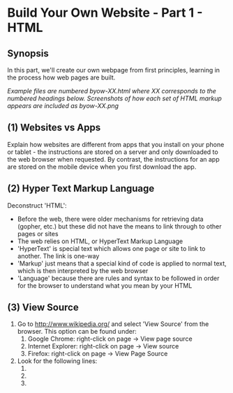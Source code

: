 Build Your Own Website - Part 1 - HTML
======================================

Synopsis
--------
In this part, we'll create our own webpage from first principles, learning in the process how web pages are built.

*Example files are numbered byow-XX.html where XX corresponds to the numbered headings below. Screenshots of how each set of HTML markup appears are included as byow-XX.png*

(1) Websites vs Apps
--------------------
Explain how websites are different from apps that you install on your phone or tablet - the instructions are stored on a server and only downloaded to the web browser when requested. By contrast, the instructions for an app are stored on the mobile device when you first download the app.

(2) Hyper Text Markup Language
------------------------------
Deconstruct 'HTML':
* Before the web, there were older mechanisms for retrieving data (gopher, etc.) but these did not have the means to link through to other pages or sites
* The web relies on HTML, or HyperText Markup Language
* 'HyperText' is special text which allows one page or site to link to another. The link is one-way
* 'Markup' just means that a special kind of code is applied to normal text, which is then interpreted by the web browser
* 'Language' because there are rules and syntax to be followed in order for the browser to understand what you mean by your HTML

(3) View Source
---------------
1. Go to http://www.wikipedia.org/ and select 'View Source' from the browser. This option can be found under:
	1. Google Chrome: right-click on page -> View page source
	1. Internet Explorer: right-click on page -> View source
	1. Firefox: right-click on page -> View Page Source
1. Look for the following lines:
	1. <html ...
	1. <head ...
	1. <title ...
	1. <body ...
1. We can see that a webpage is defined by lots of text instructions - this is HTML

(4) HEAD + BODY = Snowman!
--------------------------
1. Draw a large circle on a whiteboard, towards the bottom part of the page
1. Draw a smaller circle resting on the first one
1. What does this look like?
	1. A snowman!
1. Where do the snowman's eyes/nose/buttons go?
1. Similarly, HTML has:
	1. Head
	1. Body
1. The head and body sections each contain different HTML elements

(5) Example HTML
----------------
We're going to start with a basic 'snowman' webpage.

Open up a text editor:
* Notepad (Windows)
* TextEdit (OSX) - 

Enter the following text

```html
<!DOCTYPE html>
<html>
	<head>
	</head>
	<body>
	</body>
</html>
```
Ignore the reason for the first line containing `<!DOCTYPE html>` - this is a more advanced topic. For now, we just need to know that this first line means we're using the latest HTML version, HTML 5.

Save this file as `byow.html` on your computer, and then double-click on the file from within the file explorer to launch your web browser and view the file.

The browser will display a blank page, because at the moment, although our web page contains some text, it does not contain any *displayable* text, only markup.

(6) Title
---------
We'll now change the title of the page so that the browser displays the page title in the system menu.

Back in the text editor, change the text to look like this:
```html
<!DOCTYPE html>
<html>
	<head>
		<title>BYOW - Build Your Own Website</title>
	</head>
	<body>
	</body>
</html>
```
Save the file, and refresh the page in your browser. You should see that the page title (in the tab, or in the system menu) now says 'BYOW - Build Your Own Website'.

(7) Heading
-----------
We'll now add a heading, making some text appear in the page.

Back in the text editor, change the text to look like this:
```html
<!DOCTYPE html>
<html>
	<head>
		<title>BYOW - Build Your Own Website</title>
	</head>
	<body>
		<h1>I built my own web page!</h1>
	</body>
</html>
```
Save the file, and refresh the page in your browser. You should see that the page now displays a heading (in bold): 'I built my own web page!'.


(8) Font Style (Typeface)
-------------------------
Let's change the typeface to something more modern.

Back in the text editor, change the text to look like this:
```html
<!DOCTYPE html>
<html>
	<head>
		<title>BYOW - Build Your Own Website</title>
		<style type="text/css">
			body {font-family: sans-serif;}
		</style>
	</head>
	<body>
		<h1>I built my own web page!</h1>
	</body>
</html>
```
That is, just after the `<title />` element, and within the `<head />` element, add the following markup:
```html
		<style type="text/css">
			body {font-family: sans-serif;}
		</style>
```

Save the file, and refresh the page in your browser. You should see that the typeface uses a sans-serif font. Instead of 'Arial' you can also choose 'serif', 'Monospace', or 'cursive'; there are more advanced options, but we'll not cover those here. 

(9) Images
----------
We'll now add an image to the page.

The important thing to know about images (and other multi-media files, such as Flash, and videos) is that they are not stored in the HTML itself, but are stored separately somewhere on a server, and retrieved and displayed by the web browser when it processes the HTML page.

Back in the text editor, change the text to look like this:
```html
<!DOCTYPE html>
<html>
	<head>
		<title>BYOW - Build Your Own Website</title>
		<style type="text/css">
			body {font-family: sans-serif;}
		</style>
	</head>
	<body>
		<h1>I built my own web page!</h1>
		<p>Here is a picture of a cat:</p>
		<img src="http://upload.wikimedia.org/wikipedia/commons/4/4c/Lolcat.jpg" />
	</body>
</html>
```
That is, include the following markup just after the `<h1 />` element, and inside the `<body />` element:
```html
		<p>Here is a picture of a cat:</p>
		<img src="http://upload.wikimedia.org/wikipedia/commons/4/4c/Lolcat.jpg" />
```
The `<p>` element signifies a paragraph of text, and the `<img />` element directs the browser to include an image. The 'src' attribute tells the browser where to look for the image; in this case, we're taking the image from the Wikipedia website.

Save the file, and refresh the page in your browser. You should see the text 'Here is a picture of a cat:' followed by a large picture of a cat asleep.  

(10) Basic styles
-----------------
We'll now change the styles for the page to make the image display a bit nicer.

Back in the text editor, change the text to look like this:
```html
<!DOCTYPE html>
<html>
	<head>
		<title>BYOW - Build Your Own Website</title>
		<style type="text/css">
			body {font-family: sans-serif;}
			img {border-width: 10px; border-style:ridge; width: 30%;}
		</style>
	</head>
	<body>
		<h1>I built my own web page!</h1>
		<p>Here is a picture of a cat:</p>
		<img src="http://upload.wikimedia.org/wikipedia/commons/4/4c/Lolcat.jpg" />
	</body>
</html>
```
That is, include the following markup just after the `body {font-family: sans-serif;}` declaration, inside the `<style />` element:
```html
		img {border-width: 10px; border-style:ridge; width: 30%;}
```
By including a style specification for 'img' items, we're asking the browser to display a border of 10 pixels (px), a ridged border style, and a maximum image width of 30% of the browser's window width.

Save the file, and refresh the page in your browser. You should see that the image is smaller and fits on the page.

(11) Hyperlinks
---------------
We'll now add a hyperlink to the page, linking to another (external) web page.

Back in the text editor, change the text to look like this:
```html
<!DOCTYPE html>
<html>
	<head>
		<title>BYOW - Build Your Own Website</title>
		<style type="text/css">
			body {font-family: sans-serif;}
			img {border-width: 10px; border-style:ridge; width: 30%;}
		</style>
	</head>
	<body>
		<h1>I built my own web page!</h1>
		<p>A hyperlink: <a href="http://en.wikipedia.org/wiki/HTML">Here is what Wikipedia has to say about HTML</a></p>
		<p>Here is a picture of a cat:</p>
		<img src="http://upload.wikimedia.org/wikipedia/commons/4/4c/Lolcat.jpg" />
	</body>
</html>
```
That is, include the following markup just after the `<h1 />` declaration, before the `<p />` element:
```html
		<p>A hyperlink: <a href="http://en.wikipedia.org/wiki/HTML">Here is what Wikipedia has to say about HTML</a></p>
```
Hyperlinks (called 'anchors', hence the `a` element) specify not only the page or website to link to (using the `href` attribute), but also the text to display in the clickable link.

Save the file, and refresh the page in your browser. The text 'Here is what Wikipedia has to say about HTML' should now appear just after the heading, and if you click the link, it should take you to a Wikipedia page on HTML.

(12) View Source again
----------------------
In your web browser, go to http://www.wikipedia.org/ again (or any other website you know of), and 'view source' - you should now recognise some of the markup commands which are contained in the page.


(13) What have we learnt?
-------------------------
We have looked a the HTML 'source code' used to tell web browsers how to display a page - this is simply text, in HTML.

We have built up a web page step-by-step, adding:
* title
* heading
* text and image
* styles
* hyperlink

It's important to understand that the file we have created is stored only on our local computer at the moment. If we wanted to make this available publically on a website, we'd need to upload it to a server which is publically accessible.
